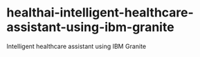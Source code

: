 # healthai-intelligent-healthcare-assistant-using-ibm-granite
 Intelligent healthcare assistant using IBM Granite
